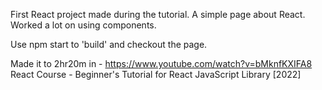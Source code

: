First React project made during the tutorial. A simple page about React. Worked a lot on using components.

Use npm start to 'build' and checkout the page.

Made it to 2hr20m in - https://www.youtube.com/watch?v=bMknfKXIFA8 React Course - Beginner's Tutorial for React JavaScript Library [2022]
